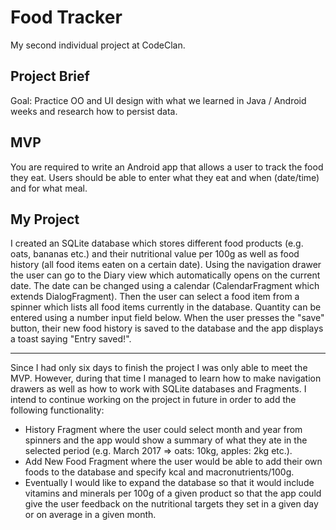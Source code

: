 # Food Tracker

My second individual project at CodeClan.

## Project Brief

Goal: Practice OO and UI design with what we learned in Java / Android weeks and research how to persist data.

## MVP

You are required to write an Android app that allows a user to track the food they eat. Users should be able to enter what they eat and when (date/time) and for what meal.

## My Project

I created an SQLite database which stores different food products (e.g. oats, bananas etc.) and their nutritional value per 100g as well as food history (all food items eaten on a certain date). Using the navigation drawer the user can go to the Diary view which automatically opens on the current date. The date can be changed using a calendar (CalendarFragment which extends DialogFragment). Then the user can select a food item from a spinner which lists all food items currently in the database. Quantity can be entered using a number input field below. When the user presses the "save" button, their new food history is saved to the database and the app displays a toast saying "Entry saved!".


---------

Since I had only six days to finish the project I was only able to meet the MVP. However, during that time I managed to learn how to make navigation drawers as well as how to work with SQLite databases and Fragments. I intend to continue working on the project in future in order to add the following functionality:
- History Fragment where the user could select month and year from spinners and the app would show a summary of what they ate in the selected period (e.g. March 2017 => oats: 10kg, apples: 2kg etc.).
- Add New Food Fragment where the user would be able to add their own foods to the database and specify kcal and macronutrients/100g.
- Eventually I would like to expand the database so that it would include vitamins and minerals per 100g of a given product so that the app could give the user feedback on the nutritional targets they set in a given day or on average in a given month.
